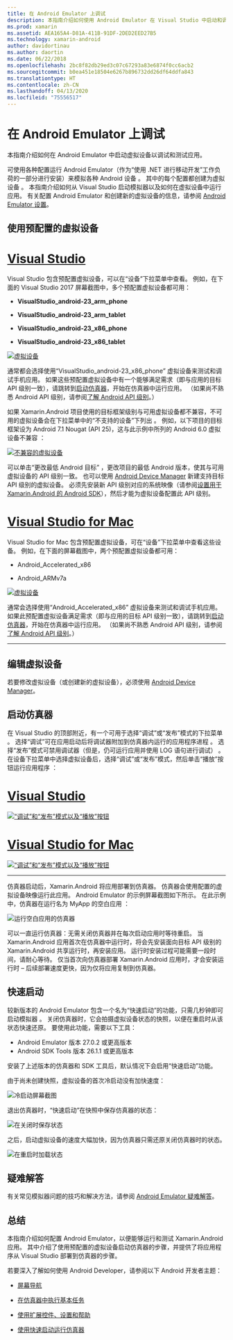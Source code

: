 ```yaml
---
title: 在 Android Emulator 上调试
description: 本指南介绍如何使用 Android Emulator 在 Visual Studio 中启动和调试应用。
ms.prod: xamarin
ms.assetid: AEA165A4-D81A-411B-91DF-2DED2EED27B5
ms.technology: xamarin-android
author: davidortinau
ms.author: daortin
ms.date: 06/22/2018
ms.openlocfilehash: 2bc8f82db29ed3c07c67293a83e6874f0cc6acb2
ms.sourcegitcommit: b0ea451e18504e6267b896732dd26df64ddfa843
ms.translationtype: HT
ms.contentlocale: zh-CN
ms.lasthandoff: 04/13/2020
ms.locfileid: "75556517"
---
```

# <a name="debug-on-the-android-emulator"></a>在 Android Emulator 上调试

本指南介绍如何在 Android Emulator 中启动虚拟设备以调试和测试应用。 

可使用各种配置运行 Android Emulator（作为“使用 .NET 进行移动开发”工作负荷的一部分进行安装）来模拟各种 Android 设备  。 其中的每个配置都创建为虚拟设备  。 本指南介绍如何从 Visual Studio 启动模拟器以及如何在虚拟设备中运行应用。 有关配置 Android Emulator 和创建新的虚拟设备的信息，请参阅 [Android Emulator 设置](~/android/get-started/installation/android-emulator/index.md)。

## <a name="using-a-pre-configured-virtual-device"></a>使用预配置的虚拟设备

# <a name="visual-studio"></a>[Visual Studio](#tab/windows)

Visual Studio 包含预配置虚拟设备，可以在“设备”下拉菜单中查看。 例如，在下面的 Visual Studio 2017 屏幕截图中，多个预配置虚拟设备都可用：

- **VisualStudio\_android-23\_arm\_phone**

- **VisualStudio\_android-23\_arm\_tablet**

- **VisualStudio\_android-23\_x86\_phone** 

- **VisualStudio\_android-23\_x86\_tablet** 

[![虚拟设备](debug-on-emulator-images/win/01-virtual-devices-sml.png)](debug-on-emulator-images/win/01-virtual-devices.png#lightbox)

通常都会选择使用“VisualStudio\_android-23\_x86\_phone”  虚拟设备来测试和调试手机应用。 如果这些预配置虚拟设备中有一个能够满足需求（即与应用的目标 API 级别一致），请跳转到[启动仿真器](#launching)，开始在仿真器中运行应用。 （如果尚不熟悉 Android API 级别，请参阅[了解 Android API 级别](~/android/app-fundamentals/android-api-levels.md)。）

如果 Xamarin.Android 项目使用的目标框架级别与可用虚拟设备都不兼容，不可用的虚拟设备会在下拉菜单中的“不支持的设备”下列出  。 例如，以下项目的目标框架设为 Android 7.1 Nougat (API 25)，这与此示例中所列的 Android 6.0 虚拟设备不兼容   ：

[![不兼容的虚拟设备](debug-on-emulator-images/win/02-incompatible-level-sml.png)](debug-on-emulator-images/win/02-incompatible-level.png#lightbox)

可以单击“更改最低 Android 目标”  ，更改项目的最低 Android 版本，使其与可用虚拟设备的 API 级别一致。 也可以使用 [Android Device Manager](~/android/get-started/installation/android-emulator/device-manager.md) 新建支持目标 API 级别的虚拟设备。
必须先安装新 API 级别对应的系统映像（请参阅[设置用于 Xamarin.Android 的 Android SDK](~/android/get-started/installation/android-sdk.md)），然后才能为虚拟设备配置此 API 级别。

# <a name="visual-studio-for-mac"></a>[Visual Studio for Mac](#tab/macos)

Visual Studio for Mac 包含预配置虚拟设备，可在“设备”下拉菜单中查看这些设备。 例如，在下面的屏幕截图中，两个预配置虚拟设备都可用：

- Android\_Accelerated\_x86 

- Android\_ARMv7a 

[![虚拟设备](debug-on-emulator-images/mac/01-virtual-devices-sml.png)](debug-on-emulator-images/mac/01-virtual-devices.png#lightbox)

通常会选择使用“Android\_Accelerated\_x86”  虚拟设备来测试和调试手机应用。 如果此预配置虚拟设备满足需求（即与应用的目标 API 级别一致），请跳转到[启动仿真器](#launching)，开始在仿真器中运行应用。 （如果尚不熟悉 Android API 级别，请参阅[了解 Android API 级别](~/android/app-fundamentals/android-api-levels.md)。）

-----

## <a name="editing-virtual-devices"></a>编辑虚拟设备

若要修改虚拟设备（或创建新的虚拟设备），必须使用 [Android Device Manager](~/android/get-started/installation/android-emulator/device-manager.md)。

<a name="launching" />

## <a name="launching-the-emulator"></a>启动仿真器

在 Visual Studio 的顶部附近，有一个可用于选择“调试”或“发布”模式的下拉菜单   。 选择“调试”可在应用启动后将调试器附加到仿真器内运行的应用程序进程  。 选择“发布”模式可禁用调试器（但是，仍可运行应用并使用 LOG 语句进行调试）  。 在设备下拉菜单中选择虚拟设备后，选择“调试”或“发布”模式，然后单击“播放”按钮运行应用程序   ：

# <a name="visual-studio"></a>[Visual Studio](#tab/windows)

[![“调试”和“发布”模式以及“播放”按钮](debug-on-emulator-images/win/17-debug-release-sml.png)](debug-on-emulator-images/win/17-debug-release.png#lightbox)

# <a name="visual-studio-for-mac"></a>[Visual Studio for Mac](#tab/macos)

[![“调试”和“发布”模式以及“播放”按钮](debug-on-emulator-images/mac/16-debug-release-sml.png)](debug-on-emulator-images/mac/16-debug-release.png#lightbox)

-----

仿真器启动后，Xamarin.Android 将应用部署到仿真器。 仿真器会使用配置的虚拟设备映像运行此应用。 Android Emulator 的示例屏幕截图如下所示。 在此示例中，仿真器在运行名为 MyApp 的空白应用  ：

![运行空白应用的仿真器](debug-on-emulator-images/emulator-running.png)

可以一直运行仿真器：无需关闭仿真器并在每次启动应用时等待重启。 当 Xamarin.Android 应用首次在仿真器中运行时，将会先安装面向目标 API 级别的 Xamarin.Android 共享运行时，再安装应用。 运行时安装过程可能需要一段时间，请耐心等待。 仅当首次向仿真器部署 Xamarin.Android 应用时，才会安装运行时 &ndash; 后续部署速度更快，因为仅将应用复制到仿真器。

<a name="quick-boot" />

## <a name="quick-boot"></a>快速启动

较新版本的 Android Emulator 包含一个名为“快速启动”的功能，只需几秒钟即可启动模拟器  。 关闭仿真器时，它会拍摄虚拟设备状态的快照，以便在重启时从该状态快速还原。
要使用此功能，需要以下工具：

- Android Emulator 版本 27.0.2 或更高版本
- Android SDK Tools 版本 26.1.1 或更高版本

安装了上述版本的仿真器和 SDK 工具后，默认情况下会启用“快速启动”功能。 

由于尚未创建快照，虚拟设备的首次冷启动没有加快速度：

![冷启动屏幕截图](debug-on-emulator-images/cold-boot.png)

退出仿真器时，“快速启动”在快照中保存仿真器的状态：

![在关闭时保存状态](debug-on-emulator-images/saving-state.png)

之后，启动虚拟设备的速度大幅加快，因为仿真器只需还原关闭仿真器时的状态。

![在重启时加载状态](debug-on-emulator-images/loading-state.png)

## <a name="troubleshooting"></a>疑难解答

有关常见模拟器问题的技巧和解决方法，请参阅 [Android Emulator 疑难解答](~/android/get-started/installation/android-emulator/troubleshooting.md)。

## <a name="summary"></a>总结

本指南介绍如何配置 Android Emulator，以便能够运行和测试 Xamarin.Android 应用。 其中介绍了使用预配置的虚拟设备启动仿真器的步骤，并提供了将应用程序从 Visual Studio 部署到仿真器的步骤。 

若要深入了解如何使用 Android Developer，请参阅以下 Android 开发者主题：

- [屏幕导航](https://developer.android.com/studio/run/emulator.html#navigate)

- [在仿真器中执行基本任务](https://developer.android.com/studio/run/emulator.html#tasks)

- [使用扩展控件、设置和帮助](https://developer.android.com/studio/run/emulator.html#extended)

- [使用快速启动运行仿真器](https://developer.android.com/studio/run/emulator#quickboot)
